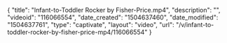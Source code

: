 {
    "title": "Infant-to-Toddler Rocker by Fisher-Price.mp4",
    "description": "",
    "videoid": "116066554",
    "date_created": "1504637460",
    "date_modified": "1504637761",
    "type": "captivate",
    "layout": "video",
    "url": "\/v\/infant-to-toddler-rocker-by-fisher-price-mp4\/116066554"
}